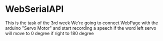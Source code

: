 # WebSerialAPI
This is the task of the 3rd week 
We're going to connect WebPage with the arduino "Servo Motor" and start recording a speech if the word left servo will move to 0 degree if right to 180 degree
